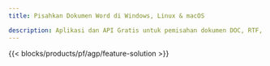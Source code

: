 ```yaml
---
title: Pisahkan Dokumen Word di Windows, Linux & macOS 

description: Aplikasi dan API Gratis untuk pemisahan dokumen DOC, RTF, DOCX, dan ODT
---
```


{{< blocks/products/pf/agp/feature-solution >}} 